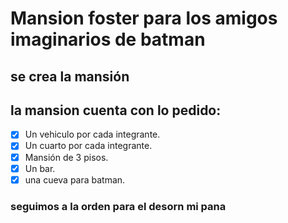 # Mansion foster para los amigos imaginarios de batman
## se crea la mansión
## la mansion cuenta con lo pedido:
- [x] Un vehiculo por cada integrante.
- [x] Un cuarto por cada integrante.
- [x] Mansión de 3 pisos.
- [x] Un bar.
- [x] una cueva para batman.

### seguimos a la orden para el desorn mi pana
